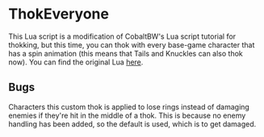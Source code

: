 # ThokEveryone
This Lua script is a modification of CobaltBW's Lua script tutorial for thokking, but this time, you can thok with every base-game character that has a spin animation 
(this means that Tails and Knuckles can also thok now).
You can find the original Lua [here](https://mb.srb2.org/threads/lua-thok-scripting-example.30555/).

## Bugs
Characters this custom thok is applied to lose rings instead of damaging enemies if they're hit in the middle of a thok.
This is because no enemy handling has been added, so the default is used, which is to get damaged.
